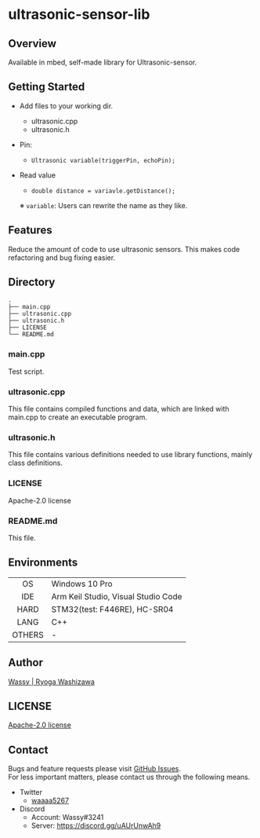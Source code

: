 # ultrasonic-sensor-lib

## Overview
Available in mbed, self-made library for Ultrasonic-sensor.

## Getting Started
- Add files to your working dir.
  - ultrasonic.cpp
  - ultrasonic.h
- Pin:
  - `Ultrasonic variable(triggerPin, echoPin);`
- Read value
  - `double distance = variavle.getDistance();`  

  ※ `variable`: Users can rewrite the name as they like.

## Features
Reduce the amount of code to use ultrasonic sensors. This makes code refactoring and bug fixing easier.

## Directory
```
.
├── main.cpp
├── ultrasonic.cpp
├── ultrasonic.h
├── LICENSE
└── README.md
```
### main.cpp
Test script.

### ultrasonic.cpp
This file contains compiled functions and data, which are linked with main.cpp to create an executable program.

### ultrasonic.h
This file contains various definitions needed to use library functions, mainly class definitions.

### LICENSE
Apache-2.0 license

### README.md
This file.

## Environments
|          |     |
|   :-:    | --- |
| OS       | Windows 10 Pro |
| IDE      | Arm Keil Studio, Visual Studio Code |
| HARD     | STM32(test: F446RE), HC-SR04 |
| LANG     | C++ |
| OTHERS   | - |

## Author
[Wassy | Ryoga Washizawa](https://github.com/wassy310)

## LICENSE
[Apache-2.0 license](https://github.com/apache/.github/blob/main/LICENSE)

## Contact
Bugs and feature requests please visit [GitHub Issues](https://github.com/wassy310/ultrasonic-sensor-lib/issues).  
For less important matters, please contact us through the following means.
- Twitter
  - [waaaa5267](https://twitter.com/waaaa5267)
- Discord
  - Account: Wassy#3241
  - Server: https://discord.gg/uAUrUnwAh9